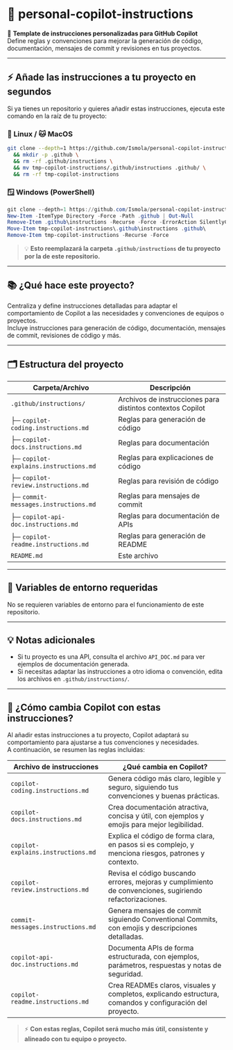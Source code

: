 # 🚀 personal-copilot-instructions

🎯 **Template de instrucciones personalizadas para GitHub Copilot**  
Define reglas y convenciones para mejorar la generación de código, documentación, mensajes de commit y revisiones en tus proyectos.

---

## ⚡ Añade las instrucciones a tu proyecto en segundos

Si ya tienes un repositorio y quieres añadir estas instrucciones, ejecuta este comando en la raíz de tu proyecto:

### 🐧 Linux / 🐱 MacOS

```bash
git clone --depth=1 https://github.com/Ismola/personal-copilot-instructions tmp-copilot-instructions \
  && mkdir -p .github \
  && rm -rf .github/instructions \
  && mv tmp-copilot-instructions/.github/instructions .github/ \
  && rm -rf tmp-copilot-instructions
```

### 🪟 Windows (PowerShell)

```powershell
git clone --depth=1 https://github.com/Ismola/personal-copilot-instructions tmp-copilot-instructions
New-Item -ItemType Directory -Force -Path .github | Out-Null
Remove-Item .github\instructions -Recurse -Force -ErrorAction SilentlyContinue
Move-Item tmp-copilot-instructions\.github\instructions .github\
Remove-Item tmp-copilot-instructions -Recurse -Force
```

> 💡 **Esto reemplazará la carpeta `.github/instructions` de tu proyecto por la de este repositorio.**

---

## 📚 ¿Qué hace este proyecto?

Centraliza y define instrucciones detalladas para adaptar el comportamiento de Copilot a las necesidades y convenciones de equipos o proyectos.  
Incluye instrucciones para generación de código, documentación, mensajes de commit, revisiones de código y más.

---

## 🗂️ Estructura del proyecto

| Carpeta/Archivo                | Descripción                                               |
|--------------------------------|-----------------------------------------------------------|
| `.github/instructions/`        | Archivos de instrucciones para distintos contextos Copilot|
| ├─ `copilot-coding.instructions.md`   | Reglas para generación de código                |
| ├─ `copilot-docs.instructions.md`     | Reglas para documentación                       |
| ├─ `copilot-explains.instructions.md` | Reglas para explicaciones de código              |
| ├─ `copilot-review.instructions.md`   | Reglas para revisión de código                   |
| ├─ `commit-messages.instructions.md`  | Reglas para mensajes de commit                   |
| ├─ `copilot-api-doc.instructions.md`  | Reglas para documentación de APIs                |
| ├─ `copilot-readme.instructions.md`   | Reglas para generación de README                 |
| `README.md`                    | Este archivo                                            |

---

## 🔑 Variables de entorno requeridas

No se requieren variables de entorno para el funcionamiento de este repositorio.

---

## 💡 Notas adicionales

- Si tu proyecto es una API, consulta el archivo `API_DOC.md` para ver ejemplos de documentación generada.
- Si necesitas adaptar las instrucciones a otro idioma o convención, edita los archivos en `.github/instructions/`.

---

## 🧠 ¿Cómo cambia Copilot con estas instrucciones?

Al añadir estas instrucciones a tu proyecto, Copilot adaptará su comportamiento para ajustarse a tus convenciones y necesidades.  
A continuación, se resumen las reglas incluidas:

| Archivo de instrucciones                       | ¿Qué cambia en Copilot?                                                                                 |
|------------------------------------------------|---------------------------------------------------------------------------------------------------------|
| `copilot-coding.instructions.md`               | Genera código más claro, legible y seguro, siguiendo tus convenciones y buenas prácticas.               |
| `copilot-docs.instructions.md`                 | Crea documentación atractiva, concisa y útil, con ejemplos y emojis para mejor legibilidad.             |
| `copilot-explains.instructions.md`             | Explica el código de forma clara, en pasos si es complejo, y menciona riesgos, patrones y contexto.     |
| `copilot-review.instructions.md`               | Revisa el código buscando errores, mejoras y cumplimiento de convenciones, sugiriendo refactorizaciones.|
| `commit-messages.instructions.md`              | Genera mensajes de commit siguiendo Conventional Commits, con emojis y descripciones detalladas.         |
| `copilot-api-doc.instructions.md`              | Documenta APIs de forma estructurada, con ejemplos, parámetros, respuestas y notas de seguridad.         |
| `copilot-readme.instructions.md`               | Crea READMEs claros, visuales y completos, explicando estructura, comandos y configuración del proyecto.|

> ⚡ **Con estas reglas, Copilot será mucho más útil, consistente y alineado con tu equipo o proyecto.**

